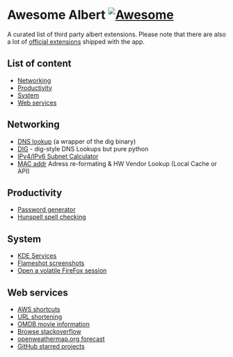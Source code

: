Awesome Albert [![Awesome](https://cdn.rawgit.com/sindresorhus/awesome/d7305f38d29fed78fa85652e3a63e154dd8e8829/media/badge.svg)](https://github.com/sindresorhus/awesome)
===============
A curated list of third party albert extensions. Please note that there are also a lot of [official extensions](https://github.com/albertlauncher/python) shipped with the app.

## List of content

- [Networking](#networking)
- [Productivity](#productivity)
- [System](#system)
- [Web services](#web-services)

## Networking

- [DNS lookup](https://github.com/baltpeter/albert-extensions/blob/master/dig.py) (a wrapper of the dig binary)
- [DIG](https://github.com/Bierchermuesli/albert-dig) - dig-style DNS Lookups but pure python
- [IPv4/IPv6 Subnet Calculator](https://github.com/Bierchermuesli/albert-subnetcalc)
- [MAC addr](https://github.com/Bierchermuesli/albert-macaddr) Adress re-formating & HW Vendor Lookup (Local Cache or API)

## Productivity

- [Password generator](https://github.com/baltpeter/albert-extensions/blob/master/pwgen.py)
- [Hunspell spell checking](https://github.com/AlbertExtensions/spell)

## System

- [KDE Services](https://github.com/ManuelArto/KDEServices-AlbertExtension)
- [Flameshot screenshots](https://github.com/baltpeter/albert-extensions/blob/master/flameshot.py)
- [Open a volatile FireFox session](https://github.com/baltpeter/albert-extensions/blob/master/fx.py)

## Web services

- [AWS shortcuts](https://github.com/AlbertExtensions/aws)
- [URL shortening](https://github.com/AlbertExtensions/Shorten)
- [OMDB movie information](https://github.com/AlbertExtensions/Movies)
- [Browse stackoverflow](https://github.com/AlbertExtensions/Stackoverflow)
- [openweathermap.org forecast](https://github.com/AlbertExtensions/Forecast)
- [GitHub starred projects](https://github.com/AlbertExtensions/Github-Jump)


